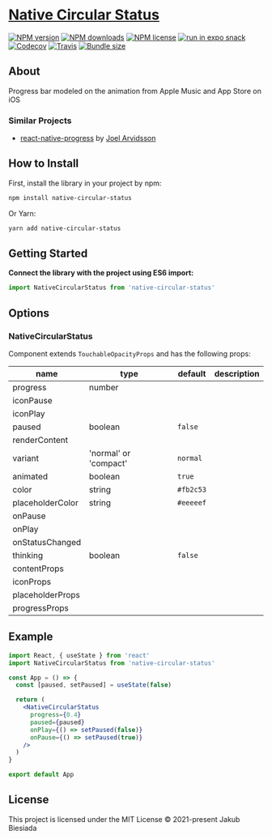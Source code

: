 # [Native Circular Status](https://github.com/native-ly/native-circular-status)

[![NPM version](https://flat.badgen.net/npm/v/native-circular-status)](https://www.npmjs.com/package/native-circular-status)
[![NPM downloads](https://flat.badgen.net/npm/dm/native-circular-status)](https://www.npmjs.com/package/native-circular-status)
[![NPM license](https://flat.badgen.net/npm/license/native-circular-status)](https://www.npmjs.com/package/native-circular-status)
[![run in expo snack](https://img.shields.io/badge/Run%20in%20Snack-4630EB?style=flat-square&logo=EXPO&labelColor=FFF&logoColor=000)](https://snack.expo.io/@jbiesiada/native-circular-status)
[![Codecov](https://flat.badgen.net/codecov/c/github/native-ly/native-circular-status)](https://codecov.io/gh/native-ly/native-circular-status)
[![Travis](https://img.shields.io/travis/com/native-ly/native-circular-status/main?style=flat-square)](https://travis-ci.com/native-ly/native-circular-status)
[![Bundle size](https://flat.badgen.net/packagephobia/install/native-circular-status)](https://packagephobia.com/result?p=native-circular-status)

## About

Progress bar modeled on the animation from Apple Music and App Store on iOS

### Similar Projects

- [react-native-progress](https://github.com/oblador/react-native-progress) by [Joel Arvidsson](https://github.com/oblador)

## How to Install

First, install the library in your project by npm:

```sh
npm install native-circular-status
```

Or Yarn:

```sh
yarn add native-circular-status
```

## Getting Started

**Connect the library with the project using ES6 import:**

```js
import NativeCircularStatus from 'native-circular-status'
```

## Options

### NativeCircularStatus

Component extends `TouchableOpacityProps` and has the following props:

<!-- TODO -->

| **name**         | **type**              | **default** | **description** |
| ---------------- | --------------------- | ----------- | --------------- |
| progress         | number                |             |                 |
| iconPause        |                       |             |                 |
| iconPlay         |                       |             |                 |
| paused           | boolean               | `false`     |                 |
| renderContent    |                       |             |                 |
| variant          | 'normal' or 'compact' | `normal`    |                 |
| animated         | boolean               | `true`      |                 |
| color            | string                | `#fb2c53`   |                 |
| placeholderColor | string                | `#eeeeef`   |                 |
| onPause          |                       |             |                 |
| onPlay           |                       |             |                 |
| onStatusChanged  |                       |             |                 |
| thinking         | boolean               | `false`     |                 |
| contentProps     |                       |             |                 |
| iconProps        |                       |             |                 |
| placeholderProps |                       |             |                 |
| progressProps    |                       |             |                 |

## Example

```jsx
import React, { useState } from 'react'
import NativeCircularStatus from 'native-circular-status'

const App = () => {
  const [paused, setPaused] = useState(false)

  return (
    <NativeCircularStatus
      progress={0.4}
      paused={paused}
      onPlay={() => setPaused(false)}
      onPause={() => setPaused(true)}
    />
  )
}

export default App
```

## License

This project is licensed under the MIT License © 2021-present Jakub Biesiada
